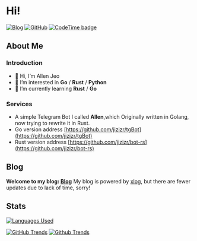 # Hi!
[![Blog](https://img.shields.io/badge/Blog-z__r.cc-%231D7EA7.svg?logo=wordpress&logoColor=white)](https://z-r.cc)
[![GitHub](https://img.shields.io/badge/GitHub-AllenJeo-%2312100E.svg?logo=Github&logoColor=white)](https://github.com/jizizr)
[![CodeTime badge](https://img.shields.io/endpoint?style=plastic&url=https%3A%2F%2Fapi.codetime.dev%2Fshield%3Fid%3D20774%26project%3D%26in%3D0)](https://codetime.dev)

## About Me

### Introduction

- 👋 Hi, I’m Allen Jeo
- 👀 I’m interested in **Go** / **Rust** / **Python**
- 🌱 I’m currently learning **Rust**  / **Go**

### Services

- A simple Telegram Bot I called **Allen**,which Originally written in Golang, now trying to rewrite it in Rust.
- Go version address [https://github.com/jizizr/tgBot](https://github.com/jizizr/tgBot)
- Rust version address [https://github.com/jizizr/bot-rs](https://github.com/jizizr/bot-rs)
## Blog

**Welcome to my blog: [Blog](https://z-r.cc)**
My blog is powered by [xlog](https://xlog.app), but there are fewer updates due to lack of time, sorry!

## Stats
[![Languages Used](https://github-readme-stats.vercel.app/api/top-langs/?username=jizizr&hide=c%2B%2B&layout=compact&langs_count=8&card_width=445)](https://github.com/jizizr/github-readme-stats)

[![GitHub Trends](https://api.githubtrends.io/user/svg/jizizr/langs?time_range=one_year&theme=classic)](https://api.githubtrends.io/user/svg/jizizr/langs?time_range=one_year&theme=classic)
[![Github Trends](https://api.githubtrends.io/user/svg/jizizr/repos?time_range=one_year&theme=classic)](https://api.githubtrends.io/user/svg/jizizr/repos?time_range=one_year&theme=classic)
